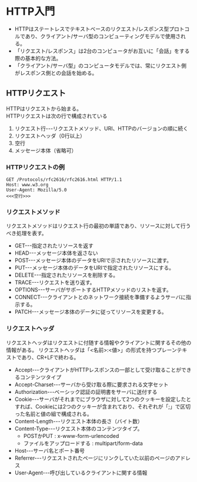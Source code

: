 # HTTP入門
- HTTPはステートレスでテキストベースのリクエスト/レスポンス型プロトコルであり、クライアント/サーバ型のコンピューティングモデルで使用される。  
- 「リクエスト/レスポンス」は2台のコンピュータがお互いに「会話」をする際の基本的な方法。
- 「クライアント/サーバ型」のコンピュータモデルでは、常にリクエスト側がレスポンス側との会話を始める。

## HTTPリクエスト
HTTPはリクエストから始まる。  
HTTPリクエストは次の行で構成されている

1. リクエスト行---リクエストメソッド、URI、HTTPのバージョンの順に続く
2. リクエストヘッダ（0行以上）
3. 空行
4. メッセージ本体（省略可）

### HTTPリクエストの例
```
GET /Protocols/rfc2616/rfc2616.html HTTP/1.1
Host: www.w3.org
User-Agent: Mozilla/5.0
<<<空行>>>
```

### リクエストメソッド
リクエストメソッドはリクエスト行の最初の単語であり、リソースに対して行うべき処理を表す。

- GET---指定されたリソースを返す
- HEAD---メッセージ本体を返さない
- POST---メッセージ本体のデータをURIで示されたリソースに渡す。
- PUT---メッセージ本体のデータをURIで指定されたリソースにする。
- DELETE---指定されたリソースを削除する。
- TRACE---リクエストを送り返す。
- OPTIONS---サーバがサポートするHTTPメソッドのリストを返す。
- CONNECT---クライアントとのネットワーク接続を準備するようサーバに指示する。
- PATCH---メッセージ本体のデータに従ってリソースを変更する。

### リクエストヘッダ
リクエストヘッダはリクエストに付随する情報やクライアントに関するその他の情報がある。
リクエストヘッダは「<名前>:<値>」の形式を持つプレーンテキストであり、CR+LFで終わる。

- Accept---クライアントがHTTPレスポンスの一部として受け取ることができるコンテンツタイプ
- Accept-Charset---サーバから受け取る際に要求される文字セット
- Authorization---ベーシック認証の証明書をサーバに送付する
- Cookie---サーバがそれまでにブラウザに対して2つのクッキーを設定したとすれば、Cookieには2つのクッキーが含まれており、それぞれが「;」で区切った名前と値の組で構成される。
- Content-Length---リクエスト本体の長さ（バイト数）
- Content-Type---リクエスト本体のコンテンツタイプ。
    - POSTかPUT : x-www-form-urlencoded
    - ファイルをアップロードする : multipart/form-data
- Host---サーバ名とポート番号
- Referrer---リクエストされたページにリンクしていた以前のページのアドレス
- User-Agent---呼び出しているクライアントに関する情報

